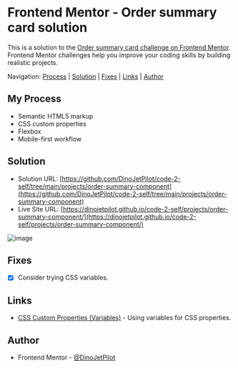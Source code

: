 # Frontend Mentor - Order summary card solution 

This is a solution to the [Order summary card challenge on Frontend Mentor](https://www.frontendmentor.io/challenges/order-summary-component-QlPmajDUj). Frontend Mentor challenges help you improve your coding skills by building realistic projects. 

Navigation: [Process](#process)  |  [Solution](#solution)  |  [Fixes](#fixes)  |  [Links](#links)  |  [Author](#author)
##

## My Process

- Semantic HTML5 markup
- CSS custom properties
- Flexbox 
- Mobile-first workflow

## Solution

- Solution URL: [https://github.com/DinoJetPilot/code-2-self/tree/main/projects/order-summary-component](https://github.com/DinoJetPilot/code-2-self/tree/main/projects/order-summary-component)
- Live Site URL: [https://dinojetpilot.github.io/code-2-self/projects/order-summary-component/](https://dinojetpilot.github.io/code-2-self/projects/order-summary-component/)

![image](https://user-images.githubusercontent.com/92833227/142673555-9df1ce2d-f162-48a7-8e16-a8cce603cd11.png)

## Fixes

- [x] Consider trying CSS variables.


## Links

- [CSS Custom Properties (Variables)](https://developer.mozilla.org/en-US/docs/Web/CSS/Using_CSS_custom_properties) - Using variables for CSS properties.


## Author

- Frontend Mentor - [@DinoJetPilot](https://www.frontendmentor.io/profile/DinoJetPilot)


